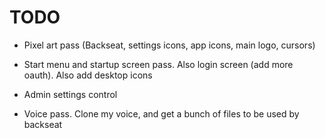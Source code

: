 # TODO

- Pixel art pass (Backseat, settings icons, app icons, main logo, cursors)
- Start menu and startup screen pass. Also login screen (add more oauth). Also add desktop icons
- Admin settings control

- Voice pass. Clone my voice, and get a bunch of files to be used by backseat
